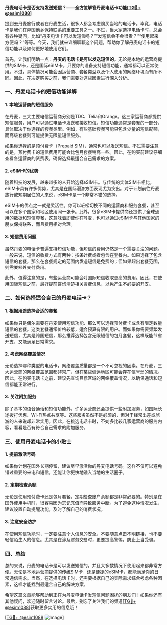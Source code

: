 **丹麦电话卡是否支持发送短信？——全方位解答丹麦电话卡功能[[TG💪+ @esim1088](https://t.me/s/esim1088)]**

提到去丹麦旅行或者在丹麦生活，很多人都会考虑购买当地的电话卡。毕竟，电话卡是我们在异国他乡保持联系的重要工具之一。不过，当大家选择电话卡时，总会有各种疑问，比如“丹麦电话卡可以发短信吗？”“发短信会不会很贵？”“使用起来方便吗？”等等。今天，我们就来详细聊聊这个问题，帮助你了解丹麦电话卡的短信功能以及如何更好地使用它们。

首先，让我们明确一点：**丹麦的电话卡是可以发送短信的**。无论是本地的运营商提供的SIM卡，还是国际eSIM卡，只要你的设备支持短信功能，通常都可以正常使用。不过，具体情况可能会因运营商、套餐类型以及个人使用的网络环境而有所不同。因此，在决定购买之前，我们需要对这些因素进行深入分析。

### 一、丹麦电话卡的短信功能详解

#### 1. 本地运营商的短信服务
在丹麦，三大主要电信运营商分别是TDC、Telia和Orange。这三家运营商都提供短信服务，用户可以通过电话卡发送和接收短信。短信功能通常是套餐的一部分，具体取决于你选择的套餐类型。例如，有些基础套餐可能只包含少量的短信配额，而高级套餐则可能提供无限量短信服务。

如果你选择的是预付费卡（Prepaid SIM），通常也可以发送短信。不过需要注意的是，预付费卡的短信费用可能会比包月套餐稍高一些。因此，在购买前建议仔细查看各运营商的资费表，确保选择最适合自己需求的方案。

#### 2. eSIM卡的优势
随着科技的发展，越来越多的人开始选择eSIM卡。与传统的实体SIM卡相比，eSIM卡具有许多优势，尤其是在国际漫游方面表现尤为突出。对于计划前往丹麦旅行或短期居住的人来说，eSIM卡是一个非常不错的选择。

eSIM卡的优点之一就是灵活性。你可以轻松切换不同的运营商和服务套餐，甚至可以在多个国家和地区使用同一张卡。此外，很多eSIM卡提供商还提供了全球通用的数据和短信套餐，这意味着即使你在丹麦，也可以通过eSIM卡与其他国家的朋友保持联系，而且费用相对合理。

#### 3. 短信费用问题
虽然丹麦的电话卡普遍支持短信功能，但短信的费用仍然是一个需要关注的问题。一般来说，短信的收费方式有两种：按条计费或者包含在套餐内。如果选择了包含短信的套餐，那么在套餐规定的范围内发送短信是免费的；但如果超出套餐范围，则需要额外支付费用。

此外，值得注意的是，有些运营商可能会对国际短信收取更高的费用。因此，在使用国际短信之前，最好提前咨询清楚相关资费信息，以免产生不必要的开支。

### 二、如何选择适合自己的丹麦电话卡？

#### 1. 根据用途选择合适的套餐
如果你只是偶尔需要在丹麦使用短信功能，那么可以选择预付费卡或含有限定数量短信的套餐。这类套餐通常价格较低，适合预算有限的用户。而如果你需要频繁发送短信，尤其是跨国短信，那么推荐选择包含无限短信的包月套餐，这样既能节省开支，又能满足日常需求。

#### 2. 考虑网络覆盖情况
无论选择哪种类型的电话卡，网络覆盖质量都是一个不可忽视的因素。在丹麦，三大运营商的网络覆盖范围都非常广，但在某些偏远地区可能会存在信号弱的情况。因此，在购买电话卡之前，建议先查询目标区域的网络覆盖情况，以确保通话和短信都能正常进行。

#### 3. 关注附加服务
除了基本的语音通话和短信功能外，许多运营商还会提供一些附加服务，如国际长途拨打优惠、Wi-Fi热点共享等。这些服务虽然不是必须的，但对于经常出差或旅游的人来说却非常实用。因此，在挑选电话卡时，不妨多比较几家运营商的服务内容，看看是否有符合自己需求的附加服务。

### 三、使用丹麦电话卡的小贴士

#### 1. 提前激活号码
如果你计划在国外长期停留，建议尽早激活你的丹麦电话号码。这样不仅可以避免错过重要的来电和短信，还能让你更快地融入当地的生活圈子。

#### 2. 定期检查余额
无论是使用预付费卡还是包月套餐，定期检查账户余额都是非常必要的。特别是在国外使用手机时，很容易因为忘记充值而导致服务中断。为了避免这种情况发生，建议设置自动提醒功能，及时了解自己的消费状况。

#### 3. 注意安全防护
在使用短信功能时，一定要注意个人信息的安全。不要随意点击不明链接，也不要轻信陌生人的信息。尤其是在涉及财务交易时，更要提高警惕，防止上当受骗。

### 四、总结

总的来说，丹麦的电话卡是可以发送短信的，并且大多数情况下使用起来都非常方便。无论是本地运营商提供的传统SIM卡，还是便捷的eSIM卡，都能满足你的日常通信需求。当然，在选择电话卡时，还需要根据自己的实际需求综合考虑各种因素，这样才能找到最适合自己的解决方案。

希望这篇文章能够帮助到正在为丹麦电话卡发短信问题困扰的朋友们！如果你还有其他疑问，欢迎随时留言讨论。最后，别忘了关注我们的频道[[TG💪+ @esim1088](https://t.me/s/esim1088)]获取更多实用的信息哦！

[[TG💪+ @esim1088](https://t.me/s/esim1088) ![Image](https://i.postimg.cc/4NQfJmqS/Snipaste-2025-05-13-00-14-12.png)]